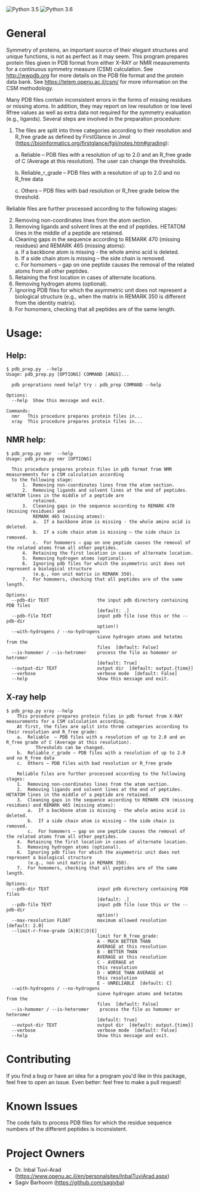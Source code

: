 ![Python 3.5](https://img.shields.io/badge/python-3.5-blue.svg)
![Python 3.6](https://img.shields.io/badge/python-3.6-blue.svg)


# General
Symmetry of proteins, an important source of their elegant structures and unique functions, is not as perfect as it may seem.
This program prepares protein files given in PDB format from either X-RAY or NMR measurements for a continuous symmetry measure (CSM) calculation. See http://wwpdb.org for more details on the PDB file format and the protein data bank. 
See https://telem.openu.ac.il/csm/ for more information on the CSM methodology.


Many PDB files contain inconsistent errors in the forms of missing residues or missing atoms. In addition, they may report on low resolution or low level Rfree values as well as extra data not required for the symmetry evaluation (e.g., ligands). Several steps are involved in the preparation procedure:  
1. The files are split into three categories according to their resolution and R_free grade as defined by FirstGlance in Jmol (https://bioinformatics.org/firstglance/fgij/notes.htm#grading):
   
   a.	Reliable  – PDB files with a resolution of up to 2.0 and an R_free grade of C (Average at this resolution). 
        The user can change the thresholds.
        
   b.	Reliable_r_grade – PDB files with a resolution of up to 2.0 and no R_free data
   
   c.	Others – PDB files with bad resolution or R_free grade below the threshold.
    
Reliable files are further processed according to the following stages:
     
2.	Removing non-coordinates lines from the atom section. 
3.	Removing ligands  and solvent lines at the end of peptides. HETATOM lines in the middle of a peptide are retained. 
4.	Cleaning gaps in the sequence according to REMARK 470 (missing residues) and REMARK 465 (missing atoms):     
    a.	If a   backbone atom is missing - the whole amino acid is deleted.     
    b.	If a   side chain atom is missing – the side chain is removed.     
    c.	For   homomers – gap on one peptide causes the removal of the related atoms from   all other peptides.     
5.	Retaining the first location in cases of alternate locations. 
6.	Removing hydrogen atoms (optional). 
7.	Ignoring PDB files for which the asymmetric unit does not represent a biological structure  (e.g., when the matrix in REMARK 350 is different from the identity matrix). 
8.	For homomers, checking that all peptides are of the same length.

 
# Usage:

## Help:
```
$ pdb_prep.py  --help
Usage: pdb_prep.py [OPTIONS] COMMAND [ARGS]...

  pdb preprations need help? try : pdb_prep COMMAND --help

Options:
  --help  Show this message and exit.

Commands:
  nmr   This procedure prepares protein files in...
  xray  This procedure prepares protein files in...
```

## NMR help:
```
$ pdb_prep.py nmr  --help
Usage: pdb_prep.py nmr [OPTIONS]

  This procedure prepares protein files in pdb format from NMR measurements for a CSM calculation according
  to the following stage:
      1.  Removing non-coordinates lines from the atom section.
      2.  Removing ligands and solvent lines at the end of peptides. HETATOM lines in the middle of a peptide are
          retained.
      3.  Cleaning gaps in the sequence according to REMARK 470 (missing residues) and
          REMARK 465 (missing atoms):
          a.  If a backbone atom is missing - the whole amino acid is deleted.
          b.  If a side chain atom is missing – the side chain is removed.
          c.  For homomers – gap on one peptide causes the removal of the related atoms from all other peptides.
      4.  Retaining the first location in cases of alternate location.
      5.  Removing hydrogen atoms (optional).
      6.  Ignoring pdb files for which the asymmetric unit does not represent a biological structure
          (e.g., non unit matrix in REMARK 350).
      7.  For homomers, checking that all peptides are of the same length.

Options:
  --pdb-dir TEXT                  the input pdb directory containing PDB files
                                  [default: .]
  --pdb-file TEXT                 input pdb file (use this or the --pdb-dir
                                  option!)
  --with-hydrogens / --no-hydrogens
                                  sieve hydrogen atoms and hetatms from the
                                  files  [default: False]
  --is-homomer / --is-hetromer    process the file as homomer or hetromer
                                  [default: True]
  --output-dir TEXT               output dir  [default: output.{time}]
  --verbose                       verbose mode  [default: False]
  --help                          Show this message and exit.
```

## X-ray help
```
$ pdb_prep.py xray --help
    This procedure prepares protein files in pdb format from X-RAY measurements for a CSM calculation according. 
    At first, the files are split into three categories according to their resolution and R_free grade:
    a.  Reliable  – PDB files with a resolution of up to 2.0 and an R_free grade of C (Average at this resolution). 
           Thresholds can be changed.
    b.  Reliable_r_grade – PDB files with a resolution of up to 2.0 and no R_free data
    c.  Others – PDB files with bad resolution or R_free grade
    
    Reliable files are further processed according to the following stages:
    1.  Removing non-coordinates lines from the atom section.
    2.  Removing ligands and solvent lines at the end of peptides. HETATOM lines in the middle of a peptide are retained.
    3.  Cleaning gaps in the sequence according to REMARK 470 (missing residues) and REMARK 465 (missing atoms):
        a.  If a backbone atom is missing - the whole amino acid is deleted.
        b.  If a side chain atom is missing – the side chain is removed.
        c.  For homomers – gap on one peptide causes the removal of the related atoms from all other peptides.
    4.  Retaining the first location in cases of alternate location.
    5.  Removing hydrogen atoms (optional).
    6.  Ignoring pdb files for which the asymmetric unit does not represent a biological structure
        (e.g., non unit matrix in REMARK 350).
    7.  For homomers, checking that all peptides are of the same length.

Options:
  --pdb-dir TEXT                  input pdb directory containing PDB files
                                  [default: .]
  --pdb-file TEXT                 input pdb file (use this or the --pdb-dir
                                  option!)
  --max-resolution FLOAT          maximum allowed resolution  [default: 2.0]
  --limit-r-free-grade [A|B|C|D|E]
                                  limit for R_free_grade:
                                  A - MUCH BETTER THAN
                                  AVERAGE at this resolution
                                  B - BETTER THAN
                                  AVERAGE at this resolution
                                  C - AVERAGE at
                                  this resolution
                                  D - WORSE THAN AVERAGE at
                                  this resolution
                                  E - UNRELIABLE  [default: C]
  --with-hydrogens / --no-hydrogens
                                  sieve hydrogen atoms and hetatms from the
                                  files  [default: False]
  --is-homomer / --is-heteromer    process the file as homomer or heteromer
                                  [default: True]
  --output-dir TEXT               output dir  [default: output.{time}]
  --verbose                       verbose mode  [default: False]
  --help                          Show this message and exit.

```






# Contributing
If you find a bug or have an idea for a program you'd like in this package, feel free to open an issue. Even better: feel free to make a pull request!

# Known Issues
The code fails to process PDB files for which the residue sequence numbers of the different peptides is inconsistent. 


# Project Owners 
* Dr. Inbal Tuvi-Arad (https://www.openu.ac.il/en/personalsites/InbalTuviArad.aspx)
* Sagiv Barhoom (https://github.com/sagivba)


